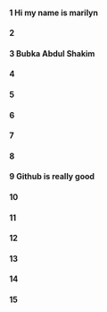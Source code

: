 #### 1 Hi my name is marilyn
#### 2
#### 3 Bubka Abdul Shakim
#### 4
#### 5
#### 6
#### 7
#### 8
#### 9 Github is really good
#### 10
#### 11
#### 12
#### 13
#### 14
#### 15